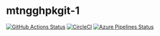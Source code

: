 # mtngghpkgit-1

[![GitHub Actions Status](https://github.com/zytx800/mtngghpkgit-1/workflows/CI/badge.svg)](https://github.com/zytx800/mtngghpkgit-1/actions)
[![CircleCI](https://circleci.com/gh/zytx800/mtngghpkgit-1.svg?style=svg)](https://circleci.com/gh/zytx800/mtngghpkgit-1)
[![Azure Pipelines Status](https://dev.azure.com/zytx800/mtngghpkgit-template/_apis/build/status/zytx800.mtngghpkgit-1?branchName=master)](https://dev.azure.com/zytx800/mtngghpkgit-template/_build/latest?definitionId=25&branchName=master)
